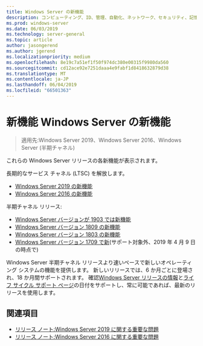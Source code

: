```yaml
---
title: Windows Server の新機能
description: コンピューティング、ID、管理、自動化、ネットワーク、セキュリティ、記憶域の新機能について。
ms.prod: windows-server
ms.date: 06/03/2019
ms.technology: server-general
ms.topic: article
author: jasongerend
ms.author: jgerend
ms.localizationpriority: medium
ms.openlocfilehash: 8e19c7a51ef1f50f974dc380e00315f9980da560
ms.sourcegitcommit: cd12ace92e7251daaa4e9fabf1d8418632879d38
ms.translationtype: MT
ms.contentlocale: ja-JP
ms.lasthandoff: 06/04/2019
ms.locfileid: "66501363"
---
```

# <a name="whats-new-in-windows-server"></a>新機能 Windows Server の新機能

>適用先:Windows Server 2019、Windows Server 2016、Windows Server (半期チャネル)

これらの Windows Server リリースの各新機能が表示されます。  

長期的なサービス チャネル (LTSC) を解放します。

- [Windows Server 2019 の新機能](../get-started-19/whats-new-19.md)
- [Windows Server 2016 の新機能](whats-new-in-windows-server-2016.md)

半期チャネル リリース:

- [Windows Server バージョンが 1903 では新機能](../get-started-19/whats-new-in-windows-server-1903.md)
- [Windows Server バージョン 1809 の新機能](whats-new-in-windows-server-1809.md)
- [Windows Server バージョン 1803 の新機能](whats-new-in-windows-server-1803.md)
- [Windows Server バージョン 1709 で新](whats-new-in-windows-server-1709.md)(サポート対象外、2019 年 4 月 9 日の時点で)

Windows Server 半期チャネル リリースより速いペースで新しいオペレーティング システムの機能を提供します。 新しいリリースでは、6 か月ごとに登場され、18 か月間サポートされます。 確認[Windows Server リリースの情報](windows-server-release-info.md)と[ライフ サイクル サポート ページ](https://support.microsoft.com/lifecycle)の日付をサポートし、常に可能であれば、最新のリリースを使用します。

## <a name="see-also"></a>関連項目

- [リリース ノート:Windows Server 2019 に関する重要な問題](../get-started-19/rel-notes-19.md)
- [リリース ノート:Windows Server 2016 に関する重要な問題](Windows-Server-2016-GA-Release-Notes.md)